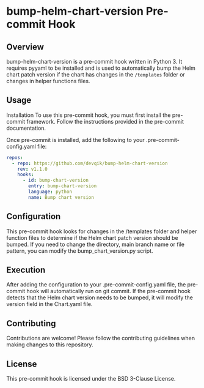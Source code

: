 # bump-helm-chart-version Pre-commit Hook

## Overview

bump-helm-chart-version is a pre-commit hook written in Python 3. It requires pyyaml to be installed and is used to automatically bump the Helm chart patch version if the chart has changes in the `/templates` folder or changes in helper functions files.

## Usage

Installation
To use this pre-commit hook, you must first install the pre-commit framework. Follow the instructions provided in the pre-commit documentation.

Once pre-commit is installed, add the following to your .pre-commit-config.yaml file:

``` yaml
repos:
  - repo: https://github.com/devqik/bump-helm-chart-version
    rev: v1.1.0
    hooks:
      - id: bump-chart-version
        entry: bump-chart-version
        language: python
        name: Bump chart version
```

## Configuration

This pre-commit hook looks for changes in the /templates folder and helper function files to determine if the Helm chart patch version should be bumped. If you need to change the directory, main branch name or file pattern, you can modify the bump_chart_version.py script.

## Execution

After adding the configuration to your .pre-commit-config.yaml file, the pre-commit hook will automatically run on git commit. If the pre-commit hook detects that the Helm chart version needs to be bumped, it will modify the version field in the Chart.yaml file.

## Contributing

Contributions are welcome! Please follow the contributing guidelines when making changes to this repository.

## License

This pre-commit hook is licensed under the BSD 3-Clause License.
